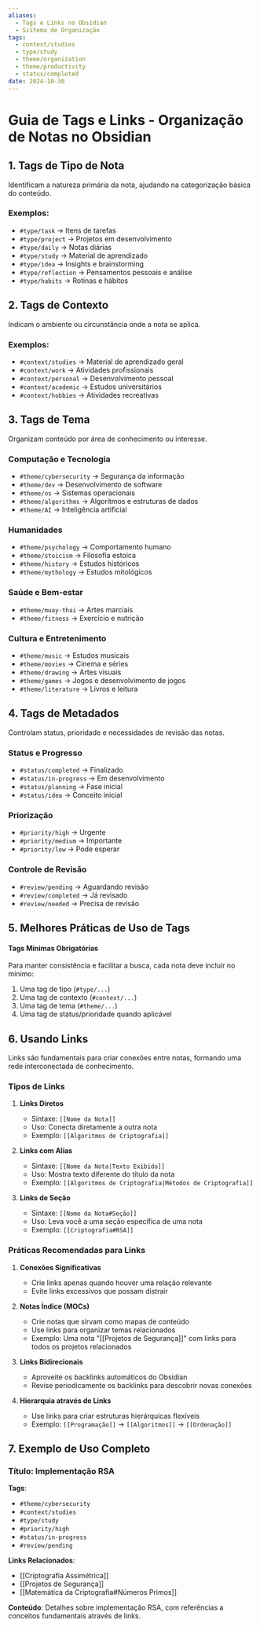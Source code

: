 ```yaml
---
aliases:
  - Tags e Links no Obsidian
  - Sistema de Organização
tags:
  - context/studies
  - type/study
  - theme/organization
  - theme/productivity
  - status/completed
date: 2024-10-30
---
```


# **Guia de Tags e Links - Organização de Notas no Obsidian**

## **1. Tags de Tipo de Nota**
Identificam a natureza primária da nota, ajudando na categorização básica do conteúdo.

### Exemplos:
- `#type/task` → Itens de tarefas
- `#type/project` → Projetos em desenvolvimento
- `#type/daily` → Notas diárias
- `#type/study` → Material de aprendizado
- `#type/idea` → Insights e brainstorming
- `#type/reflection` → Pensamentos pessoais e análise
- `#type/habits` → Rotinas e hábitos

## **2. Tags de Contexto**
Indicam o ambiente ou circunstância onde a nota se aplica.

### Exemplos:
- `#context/studies` → Material de aprendizado geral
- `#context/work` → Atividades profissionais
- `#context/personal` → Desenvolvimento pessoal
- `#context/academic` → Estudos universitários
- `#context/hobbies` → Atividades recreativas

## **3. Tags de Tema**
Organizam conteúdo por área de conhecimento ou interesse.

### Computação e Tecnologia
- `#theme/cybersecurity` → Segurança da informação
- `#theme/dev` → Desenvolvimento de software
- `#theme/os` → Sistemas operacionais
- `#theme/algorithms` → Algoritmos e estruturas de dados
- `#theme/AI` → Inteligência artificial

### Humanidades
- `#theme/psychology` → Comportamento humano
- `#theme/stoicism` → Filosofia estoica
- `#theme/history` → Estudos históricos
- `#theme/mythology` → Estudos mitológicos

### Saúde e Bem-estar
- `#theme/muay-thai` → Artes marciais
- `#theme/fitness` → Exercício e nutrição

### Cultura e Entretenimento
- `#theme/music` → Estudos musicais
- `#theme/movies` → Cinema e séries
- `#theme/drawing` → Artes visuais
- `#theme/games` → Jogos e desenvolvimento de jogos
- `#theme/literature` → Livros e leitura

## **4. Tags de Metadados**
Controlam status, prioridade e necessidades de revisão das notas.

### Status e Progresso
- `#status/completed` → Finalizado
- `#status/in-progress` → Em desenvolvimento
- `#status/planning` → Fase inicial
- `#status/idea` → Conceito inicial

### Priorização
- `#priority/high` → Urgente
- `#priority/medium` → Importante
- `#priority/low` → Pode esperar

### Controle de Revisão
- `#review/pending` → Aguardando revisão
- `#review/completed` → Já revisado
- `#review/needed` → Precisa de revisão

## 5. Melhores Práticas de Uso de Tags

#### Tags Mínimas Obrigatórias
Para manter consistência e facilitar a busca, cada nota deve incluir no mínimo:
1. Uma tag de tipo (`#type/...`)
2. Uma tag de contexto (`#context/...`)
3. Uma tag de tema (`#theme/...`)
4. Uma tag de status/prioridade quando aplicável

## **6. Usando Links**
Links são fundamentais para criar conexões entre notas, formando uma rede interconectada de conhecimento.

### Tipos de Links

1. **Links Diretos**
   - Sintaxe: `[[Nome da Nota]]`
   - Uso: Conecta diretamente a outra nota
   - Exemplo: `[[Algoritmos de Criptografia]]`

2. **Links com Alias**
   - Sintaxe: `[[Nome da Nota|Texto Exibido]]`
   - Uso: Mostra texto diferente do título da nota
   - Exemplo: `[[Algoritmos de Criptografia|Métodos de Criptografia]]`

3. **Links de Seção**
   - Sintaxe: `[[Nome da Nota#Seção]]`
   - Uso: Leva você a uma seção específica de uma nota
   - Exemplo: `[[Criptografia#RSA]]`

### Práticas Recomendadas para Links

1. **Conexões Significativas**
   - Crie links apenas quando houver uma relação relevante
   - Evite links excessivos que possam distrair

2. **Notas Índice (MOCs)**
   - Crie notas que sirvam como mapas de conteúdo
   - Use links para organizar temas relacionados
   - Exemplo: Uma nota "[[Projetos de Segurança]]" com links para todos os projetos relacionados

3. **Links Bidirecionais**
   - Aproveite os backlinks automáticos do Obsidian
   - Revise periodicamente os backlinks para descobrir novas conexões

4. **Hierarquia através de Links**
   - Use links para criar estruturas hierárquicas flexíveis
   - Exemplo: `[[Programação]]` → `[[Algoritmos]]` → `[[Ordenação]]`

## **7. Exemplo de Uso Completo**

### Título: **Implementação RSA**
**Tags**: 
- `#theme/cybersecurity`
- `#context/studies`
- `#type/study`
- `#priority/high`
- `#status/in-progress`
- `#review/pending`

**Links Relacionados**:
- [[Criptografia Assimétrica]]
- [[Projetos de Segurança]]
- [[Matemática da Criptografia#Números Primos]]

**Conteúdo**:
Detalhes sobre implementação RSA, com referências a conceitos fundamentais através de links.
